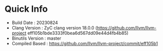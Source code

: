 # Quick Info
* Build Date : 20230824
* Clang Version : ZyC clang version 18.0.0 (https://github.com/llvm/llvm-project eff105b1bde3333f0bea6d567dd09e44d4fb4b85)
* Binutils Version : master
* Compiled Based : https://github.com/llvm/llvm-project/commit/eff105b1

